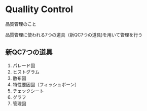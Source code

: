 # Quallity Control

品質管理のこと

品質管理に使われる7つの道具（新QC7つの道具)を用いて管理を行う

## 新QC7つの道具

1. パレード図
2. ヒストグラム
3. 散布図
4. 特性要因図（フィッシュボーン）
5. チェックシート
6. グラフ
7. 管理図